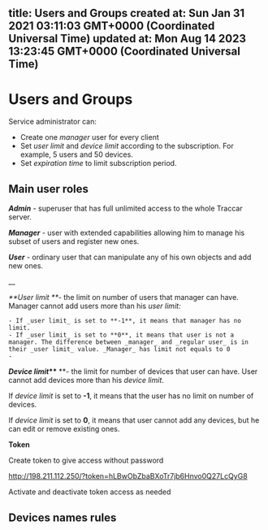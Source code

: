 
title: Users and Groups
created at: Sun Jan 31 2021 03:11:03 GMT+0000 (Coordinated Universal Time)
updated at: Mon Aug 14 2023 13:23:45 GMT+0000 (Coordinated Universal Time)
---

# Users and Groups

Service administrator can:

-   Create one _manager_ user for every client
-   Set _user limit_ and _device limit_ according to the subscription. For example, 5 users and 50 devices.
-   Set _expiration time_ to limit subscription period.

## Main user roles

**_Admin_** - superuser that has full unlimited access to the whole Traccar server.

**_Manager_** - user with extended capabilities allowing him to manage his subset of users and register new ones.

**_User_** - ordinary user that can manipulate any of his own objects and add new ones.

\_\_

_**User limit **_- the limit on number of users that manager can have. Manager cannot add users more than his _user limit:_

    - If _user limit_ is set to **-1**, it means that manager has no limit.
    - If _user limit_ is set to **0**, it means that user is not a manager. The difference between _manager_ and _regular user_ is in their _user limit_ value. _Manager_ has limit not equals to 0
    -

**_Device limit_\*\*** \*\*- the limit for number of devices that user can have. User cannot add devices more than his _device limit_.

If _device limit_ is set to **-1**, it means that the user has no limit on number of devices.

If _device limit_ is set to **0**, it means that user cannot add any devices, but he can edit or remove existing ones.

**Token**

Create token to give access without password

<http://198.211.112.250/?token=hLBwObZbaBXoTr7jb6Hnvo0Q27LcQyG8>

Activate and deactivate token access as needed

## Devices names rules

          